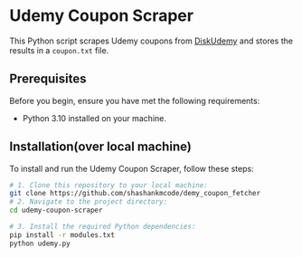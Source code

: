 # Udemy Coupon Scraper

This Python script scrapes Udemy coupons from [DiskUdemy](https://www.discudemy.com/all) and stores the results in a `coupon.txt` file.

## Prerequisites

Before you begin, ensure you have met the following requirements:

- Python 3.10 installed on your machine.

## Installation(over local machine)

To install and run the Udemy Coupon Scraper, follow these steps:

```bash
# 1. Clone this repository to your local machine:
git clone https://github.com/shashankmcode/demy_coupon_fetcher
# 2. Navigate to the project directory:
cd udemy-coupon-scraper

# 3. Install the required Python dependencies:
pip install -r modules.txt
python udemy.py
